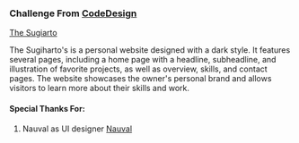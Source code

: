 ### Challenge From [CodeDesign](https://codedesign.dev)

[The Sugiarto](https://codedesign.dev/challenge/the-sugihartos)

The Sugiharto's is a personal website designed with a dark style. It features several pages, including a home page with a headline, subheadline, and illustration of favorite projects, as well as overview, skills, and contact pages. The website showcases the owner's personal brand and allows visitors to learn more about their skills and work.

#### Special Thanks For:

1. Nauval as UI designer [Nauval](https://www.figma.com/@mhd)
